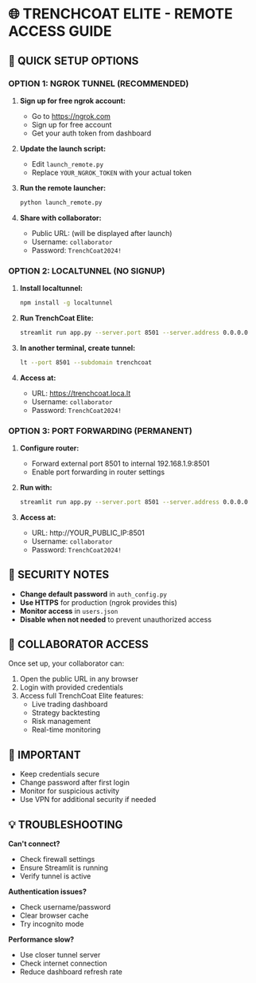 # 🌐 TRENCHCOAT ELITE - REMOTE ACCESS GUIDE

## 🚀 QUICK SETUP OPTIONS

### **OPTION 1: NGROK TUNNEL (RECOMMENDED)**

1. **Sign up for free ngrok account:**
   - Go to https://ngrok.com
   - Sign up for free account
   - Get your auth token from dashboard

2. **Update the launch script:**
   - Edit `launch_remote.py`
   - Replace `YOUR_NGROK_TOKEN` with your actual token

3. **Run the remote launcher:**
   ```bash
   python launch_remote.py
   ```

4. **Share with collaborator:**
   - Public URL: (will be displayed after launch)
   - Username: `collaborator`
   - Password: `TrenchCoat2024!`

### **OPTION 2: LOCALTUNNEL (NO SIGNUP)**

1. **Install localtunnel:**
   ```bash
   npm install -g localtunnel
   ```

2. **Run TrenchCoat Elite:**
   ```bash
   streamlit run app.py --server.port 8501 --server.address 0.0.0.0
   ```

3. **In another terminal, create tunnel:**
   ```bash
   lt --port 8501 --subdomain trenchcoat
   ```

4. **Access at:**
   - URL: https://trenchcoat.loca.lt
   - Username: `collaborator`
   - Password: `TrenchCoat2024!`

### **OPTION 3: PORT FORWARDING (PERMANENT)**

1. **Configure router:**
   - Forward external port 8501 to internal 192.168.1.9:8501
   - Enable port forwarding in router settings

2. **Run with:**
   ```bash
   streamlit run app.py --server.port 8501 --server.address 0.0.0.0
   ```

3. **Access at:**
   - URL: http://YOUR_PUBLIC_IP:8501
   - Username: `collaborator`
   - Password: `TrenchCoat2024!`

## 🔐 SECURITY NOTES

- **Change default password** in `auth_config.py`
- **Use HTTPS** for production (ngrok provides this)
- **Monitor access** in `users.json`
- **Disable when not needed** to prevent unauthorized access

## 📱 COLLABORATOR ACCESS

Once set up, your collaborator can:
1. Open the public URL in any browser
2. Login with provided credentials
3. Access full TrenchCoat Elite features:
   - Live trading dashboard
   - Strategy backtesting
   - Risk management
   - Real-time monitoring

## 🚨 IMPORTANT

- Keep credentials secure
- Change password after first login
- Monitor for suspicious activity
- Use VPN for additional security if needed

## 💡 TROUBLESHOOTING

**Can't connect?**
- Check firewall settings
- Ensure Streamlit is running
- Verify tunnel is active

**Authentication issues?**
- Check username/password
- Clear browser cache
- Try incognito mode

**Performance slow?**
- Use closer tunnel server
- Check internet connection
- Reduce dashboard refresh rate